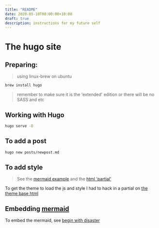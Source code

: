 ```yaml
---
title: "README"
date: 2020-05-10T00:00:00+10:00
draft: true
description: instructions for my future self
---
```


# The hugo site

## Preparing:

> using linux-brew on ubuntu

```bash
brew install hugo
```

> remember to make sure it is the 'extended' edition
> or there will be no SASS and etc

## Working with Hugo

```bash
hugo serve -D
```

## To add a post

```bash
hugo new posts/newpost.md
```

## To add style

> See the [mermaid example](assets/sass/mermaid.scss)
> and the [html 'partial'](layouts/partials/mermaid.html)

To get the theme to load the js and style I had to hack in
a partial on [the theme base html](themes/m10c/layouts/_default/baseof.html)

## Embedding [mermaid](https://mermaid-js.github.io/mermaid/#/examples)

To embed the mermaid, see [begin with disaster](/posts/begin-with-disaster.md)
